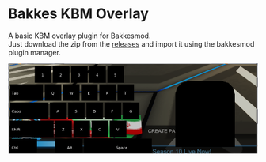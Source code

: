 # Bakkes KBM Overlay
A basic KBM overlay plugin for Bakkesmod.  
Just download the zip from the [releases](https://github.com/kregerl/BakkesKBMOverlay/releaases) and import it using the bakkesmod plugin manager.  


![BakkesKBMOverlay](bakkeskbm.png)
